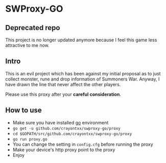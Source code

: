 # SWProxy-GO

## Deprecated repo

This project is no longer updated anymore because I feel this game less
attractive to me now.

## Intro

This is an evil project which has been against my initial proposal as to just
collect monster, rune and drop information of Summoners War. Anyway, I have
drawn the line that never affect the other players.

Please use this proxy after your **careful consideration**.

## How to use

 - Make sure you have installed [go](https://golang.org/) environment
 - `go get -u github.com/crayontxx/swproxy-go/proxy`
 - `cd $GOPATH/src/github.com/crayontxx/swproxy-go/proxy`
 - `go run proxy.go`
 - You can change the setting in `config.cfg` before running the proxy
 - Make your device's http proxy point to the proxy
 - Enjoy

